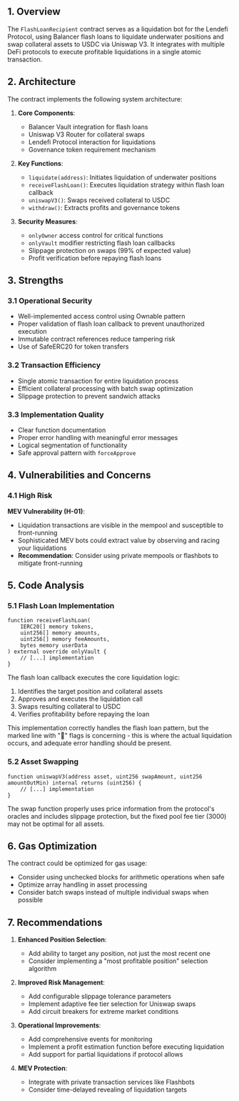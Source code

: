 
## 1. Overview

The `FlashLoanRecipient` contract serves as a liquidation bot for the Lendefi Protocol, using Balancer flash loans to liquidate underwater positions and swap collateral assets to USDC via Uniswap V3. It integrates with multiple DeFi protocols to execute profitable liquidations in a single atomic transaction.

## 2. Architecture

The contract implements the following system architecture:

1. **Core Components**:
   - Balancer Vault integration for flash loans
   - Uniswap V3 Router for collateral swaps
   - Lendefi Protocol interaction for liquidations
   - Governance token requirement mechanism

2. **Key Functions**:
   - `liquidate(address)`: Initiates liquidation of underwater positions
   - `receiveFlashLoan()`: Executes liquidation strategy within flash loan callback
   - `uniswapV3()`: Swaps received collateral to USDC
   - `withdraw()`: Extracts profits and governance tokens

3. **Security Measures**:
   - `onlyOwner` access control for critical functions
   - `onlyVault` modifier restricting flash loan callbacks
   - Slippage protection on swaps (99% of expected value)
   - Profit verification before repaying flash loans

## 3. Strengths

### 3.1 Operational Security
- Well-implemented access control using Ownable pattern
- Proper validation of flash loan callback to prevent unauthorized execution
- Immutable contract references reduce tampering risk
- Use of SafeERC20 for token transfers

### 3.2 Transaction Efficiency
- Single atomic transaction for entire liquidation process
- Efficient collateral processing with batch swap optimization
- Slippage protection to prevent sandwich attacks

### 3.3 Implementation Quality
- Clear function documentation
- Proper error handling with meaningful error messages
- Logical segmentation of functionality
- Safe approval pattern with `forceApprove`

## 4. Vulnerabilities and Concerns

### 4.1 High Risk

**MEV Vulnerability (H-01)**:
- Liquidation transactions are visible in the mempool and susceptible to front-running
- Sophisticated MEV bots could extract value by observing and racing your liquidations
- **Recommendation**: Consider using private mempools or flashbots to mitigate front-running



## 5. Code Analysis

### 5.1 Flash Loan Implementation
```solidity
function receiveFlashLoan(
    IERC20[] memory tokens,
    uint256[] memory amounts,
    uint256[] memory feeAmounts,
    bytes memory userData
) external override onlyVault {
    // [...] implementation
}
```
The flash loan callback executes the core liquidation logic:
1. Identifies the target position and collateral assets
2. Approves and executes the liquidation call
3. Swaps resulting collateral to USDC
4. Verifies profitability before repaying the loan

This implementation correctly handles the flash loan pattern, but the marked line with "🚩" flags is concerning - this is where the actual liquidation occurs, and adequate error handling should be present.

### 5.2 Asset Swapping
```solidity
function uniswapV3(address asset, uint256 swapAmount, uint256 amountOutMin) internal returns (uint256) {
    // [...] implementation
}
```
The swap function properly uses price information from the protocol's oracles and includes slippage protection, but the fixed pool fee tier (3000) may not be optimal for all assets.

## 6. Gas Optimization

The contract could be optimized for gas usage:
- Consider using unchecked blocks for arithmetic operations when safe
- Optimize array handling in asset processing
- Consider batch swaps instead of multiple individual swaps when possible

## 7. Recommendations

1. **Enhanced Position Selection**:
   - Add ability to target any position, not just the most recent one
   - Consider implementing a "most profitable position" selection algorithm

2. **Improved Risk Management**:
   - Add configurable slippage tolerance parameters
   - Implement adaptive fee tier selection for Uniswap swaps
   - Add circuit breakers for extreme market conditions

3. **Operational Improvements**:
   - Add comprehensive events for monitoring
   - Implement a profit estimation function before executing liquidation
   - Add support for partial liquidations if protocol allows

4. **MEV Protection**:
   - Integrate with private transaction services like Flashbots
   - Consider time-delayed revealing of liquidation targets